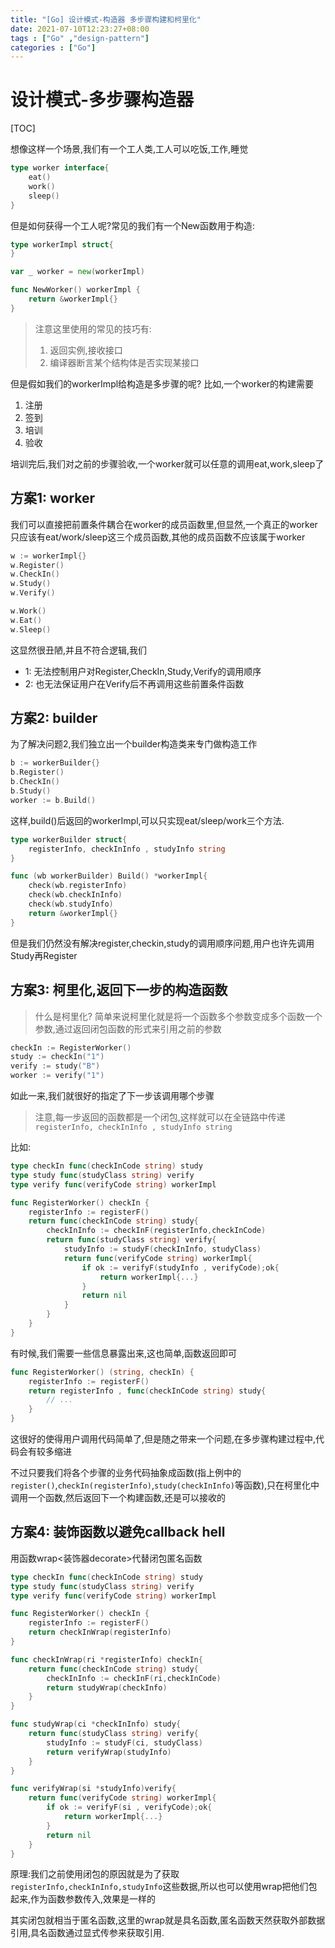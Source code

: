 ```yaml
---
title: "[Go] 设计模式-构造器 多步骤构建和柯里化"
date: 2021-07-10T12:23:27+08:00
tags : ["Go" ,"design-pattern"]
categories : ["Go"]
---
```


# 设计模式-多步骤构造器

[TOC]

想像这样一个场景,我们有一个工人类,工人可以吃饭,工作,睡觉

```go
type worker interface{
    eat()
    work()
    sleep()
}
```

但是如何获得一个工人呢?常见的我们有一个New函数用于构造:

```go
type workerImpl struct{
}

var _ worker = new(workerImpl)

func NewWorker() workerImpl {
    return &workerImpl{}
}
```

> 注意这里使用的常见的技巧有:
>
> 1. 返回实例,接收接口
> 2. 编译器断言某个结构体是否实现某接口

但是假如我们的workerImpl给构造是多步骤的呢? 比如,一个worker的构建需要

1. 注册
2. 签到
3. 培训
4. 验收

培训完后,我们对之前的步骤验收,一个worker就可以任意的调用eat,work,sleep了

## 方案1: worker

我们可以直接把前置条件耦合在worker的成员函数里,但显然,一个真正的worker只应该有eat/work/sleep这三个成员函数,其他的成员函数不应该属于worker

```go
w := workerImpl{}
w.Register()
w.CheckIn()
w.Study()
w.Verify()

w.Work()
w.Eat()
w.Sleep()
```

这显然很丑陋,并且不符合逻辑,我们

- 1: 无法控制用户对Register,CheckIn,Study,Verify的调用顺序
- 2: 也无法保证用户在Verify后不再调用这些前置条件函数

## 方案2: builder

为了解决问题2,我们独立出一个builder构造类来专门做构造工作

```go
b := workerBuilder{}
b.Register()
b.CheckIn()
b.Study()
worker := b.Build()
```

这样,build()后返回的workerImpl,可以只实现eat/sleep/work三个方法.

```go
type workerBuilder struct{
    registerInfo, checkInInfo , studyInfo string
}

func (wb workerBuilder) Build() *workerImpl{
    check(wb.registerInfo)
    check(wb.checkInInfo)
    check(wb.studyInfo)
    return &workerImpl{}
}
```

但是我们仍然没有解决register,checkin,study的调用顺序问题,用户也许先调用Study再Register

## 方案3: 柯里化,返回下一步的构造函数

> 什么是柯里化? 简单来说柯里化就是将一个函数多个参数变成多个函数一个参数,通过返回闭包函数的形式来引用之前的参数

```go
checkIn := RegisterWorker()
study := checkIn("1")
verify := study("B")
worker := verify("1")
```

如此一来,我们就很好的指定了下一步该调用哪个步骤

> 注意,每一步返回的函数都是一个闭包,这样就可以在全链路中传递`registerInfo, checkInInfo , studyInfo string`

比如:

```go
type checkIn func(checkInCode string) study
type study func(studyClass string) verify
type verify func(verifyCode string) workerImpl

func RegisterWorker() checkIn {
    registerInfo := registerF()
    return func(checkInCode string) study{
        checkInInfo := checkInF(registerInfo,checkInCode)
        return func(studyClass string) verify{
            studyInfo := studyF(checkInInfo, studyClass)
            return func(verifyCode string) workerImpl{
                if ok := verifyF(studyInfo , verifyCode);ok{
                    return workerImpl{...}
                }
                return nil
            }
        }
    }
}
```

有时候,我们需要一些信息暴露出来,这也简单,函数返回即可

```go
func RegisterWorker() (string, checkIn) {
    registerInfo := registerF()
    return registerInfo , func(checkInCode string) study{
        // ...
    }
}
```



这很好的使得用户调用代码简单了,但是随之带来一个问题,在多步骤构建过程中,代码会有较多缩进

不过只要我们将各个步骤的业务代码抽象成函数(指上例中的`register()`,`checkIn(registerInfo)`,`study(checkInInfo)`等函数),只在柯里化中调用一个函数,然后返回下一个构建函数,还是可以接收的

## 方案4: 装饰函数以避免callback hell

用函数wrap<装饰器decorate>代替闭包匿名函数

```go
type checkIn func(checkInCode string) study
type study func(studyClass string) verify
type verify func(verifyCode string) workerImpl

func RegisterWorker() checkIn {
    registerInfo := registerF()
    return checkInWrap(registerInfo)
}

func checkInWrap(ri *registerInfo) checkIn{
    return func(checkInCode string) study{
        checkInInfo := checkInF(ri,checkInCode)
        return studyWrap(checkInfo)
    }
}

func studyWrap(ci *checkInInfo) study{
    return func(studyClass string) verify{
        studyInfo := studyF(ci, studyClass)
        return verifyWrap(studyInfo)
    }
}

func verifyWrap(si *studyInfo)verify{
    return func(verifyCode string) workerImpl{
        if ok := verifyF(si , verifyCode);ok{
            return workerImpl{...}
        }
        return nil
    }
}
```

原理:我们之前使用闭包的原因就是为了获取`registerInfo,checkInInfo,studyInfo`这些数据,所以也可以使用wrap把他们包起来,作为函数参数传入,效果是一样的

其实闭包就相当于匿名函数,这里的wrap就是具名函数,匿名函数天然获取外部数据引用,具名函数通过显式传参来获取引用.
